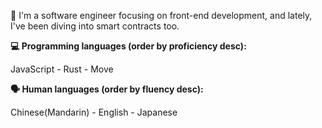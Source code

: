 👋 I'm a software engineer focusing on front-end development, and lately, I've been diving into smart contracts too.


**💻 Programming languages (order by proficiency desc):**

JavaScript - Rust - Move

**🗣️ Human languages (order by fluency desc):**

Chinese(Mandarin) - English - Japanese

